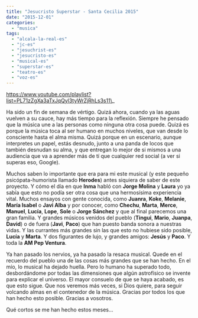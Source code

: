 ```yaml
---
title: "Jesucristo Superstar - Santa Cecilia 2015"
date: "2015-12-01"
categories: 
  - "musica"
tags: 
  - "alcala-la-real-es"
  - "jc-es"
  - "jesuchrist-es"
  - "jesucristo-es"
  - "musical-es"
  - "superstar-es"
  - "teatro-es"
  - "voz-es"
---
```


https://www.youtube.com/playlist?list=PL71zZgXa3aTxJqQyl3tyWrZjRhLs3s11\_

Ha sido un fin de semana de vértigo. Quizá ahora, cuando ya las aguas vuelven a su cauce, hay más tiempo para la reflexión. Siempre he pensado que la música une a las personas como ninguna otra cosa puede. Quizá es porque la música toca al ser humano en muchos niveles, que van desde lo consciente hasta el alma misma. Quizá porque en un escenario, aunque interpretes un papel, estás desnudo, junto a una panda de locos que también desnudan su alma, y que entregan lo mejor de si mismos a una audiencia que va a aprender más de tí que cualquier red social (a ver si superas eso, Google).

Muchos saben lo importante que era para mi este musical (y este pequeño psicópata-humorista llamado **Herodes**) antes siquiera de saber de este proyecto. Y cómo el día en que **Inma** habló con **Jorge Molina** y **Laura** yo ya sabía que esto no podía ser otra cosa que una hermosísima experiencia vital. Muchos ensayos con gente conocida, como **Juanra**, **Koke**, **Melanie**, **María Isabel** o **Javi Alba** y por conocer, como **Chechu**, **Marta**, **Merce**, **Manuel**, **Lucía**, **Lope**, **Sole** o **Jorge Sánchez** y que al final parecemos una gran familia. Y grandes músicos venidos del pueblo (**Tingui**, **Mario**, **Juanpa**, **David**) o de fuera (**Javi**, **Paco**) que han puesto banda sonora a nuestras vidas. Y las currantes más grandes sin las que esto no hubiese sido posible, **Lucía** y **Marta**. Y dos figurantes de lujo, y grandes amigos: **Jesús** y **Paco**. Y toda la **AM Pep Ventura**.

Ya han pasado los nervios, ya ha pasado la resaca musical. Quede en el recuerdo del pueblo una de las cosas más grandes que se han hecho. En el mío, lo musical ha dejado huella. Pero lo humano ha superado todo, desbordándome por todas las dimensiones que algún astrofísico se invente para explicar el universo. El mayor consuelo de que se haya acabado, es que esto sigue. Que nos veremos más veces, si Dios quiere, para seguir volcando almas en el contenedor de la música. Gracias por todos los que han hecho esto posible. Gracias a vosotros.

Qué cortos se me han hecho estos meses...
